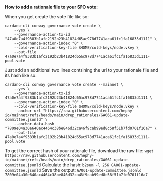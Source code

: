**How to add a rationale file to your SPO vote:**

When you get create the vote file like so:

```
cardano-cli conway governance vote create \
    --yes \
    --governance-action-tx-id "47a0e7a4f9383b1afc2192b23b41824d65ac978d7741aca61fc1fa16833d1111" \
    --governance-action-index "0" \
    --cold-verification-key-file $HOME/cold-keys/node.vkey \
    --out-file 47a0e7a4f9383b1afc2192b23b41824d65ac978d7741aca61fc1fa16833d1111-pool.vote
```

Just add an additional two lines containing the url to your rationale file and its hash like so:

```
cardano-cli conway governance vote create --mainnet \
    --yes \
    --governance-action-tx-id 47a0e7a4f9383b1afc2192b23b41824d65ac978d7741aca61fc1fa16833d1111 \
    --governance-action-index "0" \
    --cold-verification-key-file $HOME/cold-keys/node.vkey \
    --anchor-url "https://raw.githubusercontent.com/hephy-io/mainnet/refs/heads/main/drep_rationales/GA061-update-committee.jsonld" \
    --anchor-data-hash "7809e04a30e640ac4464c38be846d32ca46f9cab99ed8c58f51b7fd0701f16a7" \
    --out-file 47a0e7a4f9383b1afc2192b23b41824d65ac978d7741aca61fc1fa16833d1111-pool.vote
```

To get the correct hash of your rationale file, download the raw file:
`wget https://raw.githubusercontent.com/hephy-io/mainnet/refs/heads/main/drep_rationales/GA061-update-committee.jsonld`
Calculate the hash:
`b2sum -l 256 GA061-update-committee.jsonld`
Save the output:
`GA061-update-committee.jsonld 7809e04a30e640ac4464c38be846d32ca46f9cab99ed8c58f51b7fd0701f16a7`
